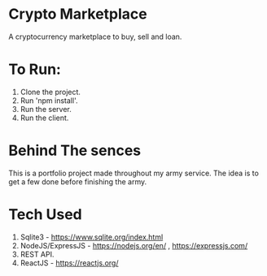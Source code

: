 # Crypto Marketplace
A cryptocurrency marketplace to buy, sell and loan.

# To Run:
1. Clone the project.
2. Run 'npm install'.
3. Run the server.
4. Run the client.

# Behind The sences
This is a portfolio project made throughout my
army service. The idea is to get a few done before
finishing the army.

# Tech Used
1. Sqlite3 - https://www.sqlite.org/index.html
2. NodeJS/ExpressJS - https://nodejs.org/en/ , https://expressjs.com/
3. REST API.
4. ReactJS - https://reactjs.org/
